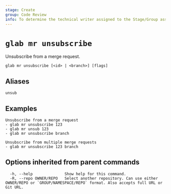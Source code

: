 ```yaml
---
stage: Create
group: Code Review
info: To determine the technical writer assigned to the Stage/Group associated with this page, see https://about.gitlab.com/handbook/product/ux/technical-writing/#assignments
---
```


<!--
This documentation is auto generated by a script.
Please do not edit this file directly. Run `make gen-docs` instead.
-->

# `glab mr unsubscribe`

Unsubscribe from a merge request.

```plaintext
glab mr unsubscribe [<id> | <branch>] [flags]
```

## Aliases

```plaintext
unsub
```

## Examples

```console
Unsubscribe from a merge request
- glab mr unsubscribe 123
- glab mr unsub 123
- glab mr unsubscribe branch

Unsubscribe from multiple merge requests
- glab mr unsubscribe 123 branch

```

## Options inherited from parent commands

```plaintext
  -h, --help              Show help for this command.
  -R, --repo OWNER/REPO   Select another repository. Can use either OWNER/REPO or `GROUP/NAMESPACE/REPO` format. Also accepts full URL or Git URL.
```
